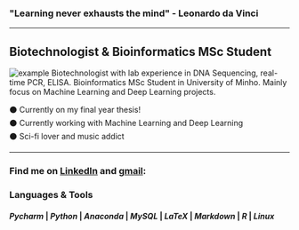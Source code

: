 ### "Learning never exhausts the mind" - Leonardo da Vinci

***

## Biotechnologist & Bioinformatics MSc Student

<img src="https://user-images.githubusercontent.com/66804728/105891062-17c93800-6008-11eb-9a6f-1a9e8be77dc3.png" alt="example">
Biotechnologist with lab experience in DNA Sequencing, real-time PCR, ELISA.  
Bioinformatics MSc Student in University of Minho.  
Mainly focus on Machine Learning and Deep Learning projects.  

:black_circle: Currently on my final year thesis!  
:black_circle: Currently working with Machine Learning and Deep Learning  
:black_circle: Sci-fi lover and music addict  

***

### Find me on <a href="https://www.linkedin.com/in/josegracaduarte/">LinkedIn</a> and <a href="mailto:joseduartead@gmail.com">gmail</a>:  


### Languages & Tools
#### *Pycharm* | *Python* | *Anaconda* | *MySQL* | *LaTeX* | *Markdown* | *R* | *Linux*

